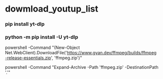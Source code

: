 # dowmload_youtup_list
### pip install yt-dlp
### python -m pip install -U yt-dlp
powershell -Command "(New-Object Net.WebClient).DownloadFile('https://www.gyan.dev/ffmpeg/builds/ffmpeg-release-essentials.zip', 'ffmpeg.zip')"

powershell -Command "Expand-Archive -Path 'ffmpeg.zip' -DestinationPath '.'"
